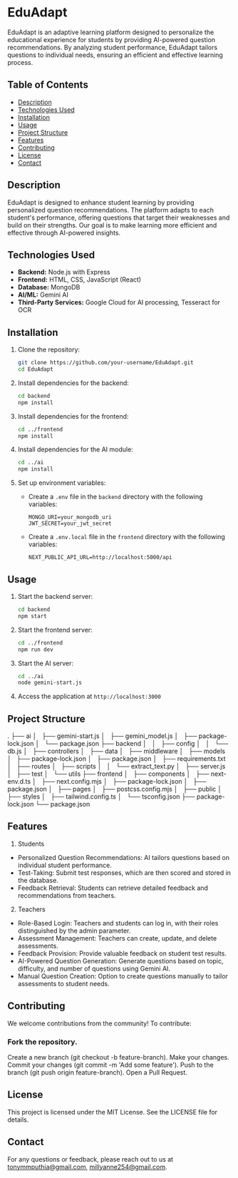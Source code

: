# EduAdapt

EduAdapt is an adaptive learning platform designed to personalize the educational experience for students by providing AI-powered question recommendations. By analyzing student performance, EduAdapt tailors questions to individual needs, ensuring an efficient and effective learning process.

## Table of Contents

- [Description](#description)
- [Technologies Used](#technologies-used)
- [Installation](#installation)
- [Usage](#usage)
- [Project Structure](#project-structure)
- [Features](#features)
- [Contributing](#contributing)
- [License](#license)
- [Contact](#contact)

## Description

EduAdapt is designed to enhance student learning by providing personalized question recommendations. The platform adapts to each student's performance, offering questions that target their weaknesses and build on their strengths. Our goal is to make learning more efficient and effective through AI-powered insights.

## Technologies Used

- **Backend:** Node.js with Express
- **Frontend:** HTML, CSS, JavaScript (React)
- **Database:** MongoDB
- **AI/ML:** Gemini AI
- **Third-Party Services:** Google Cloud for AI processing, Tesseract for OCR

## Installation

1. Clone the repository:
    ```sh
    git clone https://github.com/your-username/EduAdapt.git
    cd EduAdapt
    ```

2. Install dependencies for the backend:
    ```sh
    cd backend
    npm install
    ```

3. Install dependencies for the frontend:
    ```sh
    cd ../frontend
    npm install
    ```

4. Install dependencies for the AI module:
    ```sh
    cd ../ai
    npm install
    ```

5. Set up environment variables:
    - Create a `.env` file in the `backend` directory with the following variables:
        ```plaintext
        MONGO_URI=your_mongodb_uri
        JWT_SECRET=your_jwt_secret
        ```
    - Create a `.env.local` file in the `frontend` directory with the following variables:
        ```plaintext
        NEXT_PUBLIC_API_URL=http://localhost:5000/api
        ```

## Usage

1. Start the backend server:
    ```sh
    cd backend
    npm start
    ```

2. Start the frontend server:
    ```sh
    cd ../frontend
    npm run dev
    ```

3. Start the AI server:
    ```sh
    cd ../ai
    node gemini-start.js
    ```

4. Access the application at `http://localhost:3000`

## Project Structure


.
├── ai
│   ├── gemini-start.js
│   ├── gemini_model.js
│   ├── package-lock.json
│   └── package.json
├── backend
│   
│   ├── config
│   │   └── db.js
│   ├── controllers
│   ├── data
│   ├── middleware
│   ├── models
│   ├── package-lock.json
│   ├── package.json
│   ├── requirements.txt
│   ├── routes
│   ├── scripts
│   │   └── extract_text.py
│   ├── server.js
│   ├── test
│   └── utils
├── frontend
│   ├── components
│   ├── next-env.d.ts
│   ├── next.config.mjs
│   ├── package-lock.json
│   ├── package.json
│   ├── pages
│   ├── postcss.config.mjs
│   ├── public
│   ├── styles
│   ├── tailwind.config.ts
│   └── tsconfig.json
├── package-lock.json
└── package.json

## Features
1. Students
- Personalized Question Recommendations: AI tailors questions based on individual student performance.
- Test-Taking: Submit test responses, which are then scored and stored in the database.
- Feedback Retrieval: Students can retrieve detailed feedback and recommendations from teachers.
2. Teachers
- Role-Based Login: Teachers and students can log in, with their roles distinguished by the admin parameter.
- Assessment Management: Teachers can create, update, and delete assessments.
- Feedback Provision: Provide valuable feedback on student test results.
- AI-Powered Question Generation: Generate questions based on topic, difficulty, and number of questions using Gemini AI.
- Manual Question Creation: Option to create questions manually to tailor assessments to student needs.

## Contributing
We welcome contributions from the community! To contribute:

### Fork the repository.

Create a new branch (git checkout -b feature-branch).
Make your changes.
Commit your changes (git commit -m 'Add some feature').
Push to the branch (git push origin feature-branch).
Open a Pull Request.

## License
This project is licensed under the MIT License. See the LICENSE file for details.

## Contact
For any questions or feedback, please reach out to us at tonymmputhia@gmail.com, millyanne254@gmail.com.

